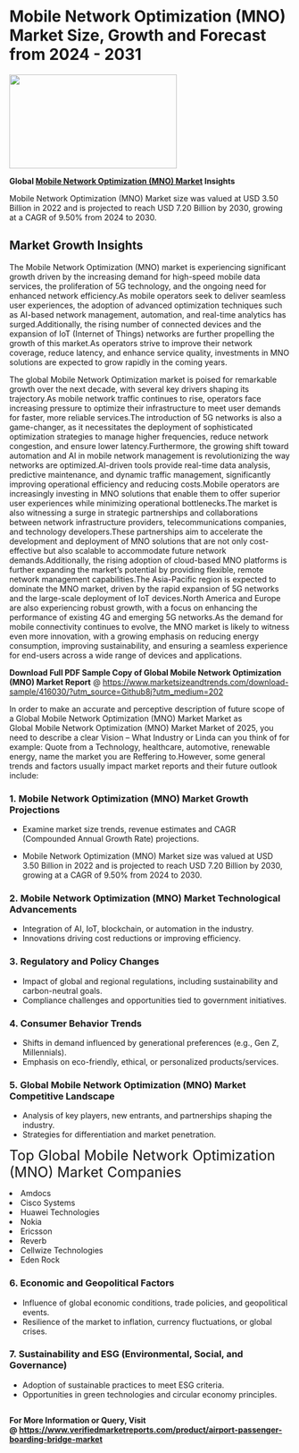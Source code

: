 <H1>Mobile Network Optimization (MNO) Market Size, Growth and Forecast from 2024 - 2031</H1><img class="aligncenter size-medium wp-image-584254" src="https://thirdeyenews.in/wp-content/uploads/2024/09/Global-Market-Research-300x168.jpeg" alt="" width="300" height="168" /><p><strong>Global&nbsp;<a href="https://www.marketsizeandtrends.com/download-sample/416030/?utm_source=Github8j?utm_medium=202">Mobile Network Optimization (MNO) Market</a> Insights</strong></p><p>Mobile Network Optimization (MNO) Market size was valued at USD 3.50 Billion in 2022 and is projected to reach USD 7.20 Billion by 2030, growing at a CAGR of 9.50% from 2024 to 2030.</p><p><h2>Market Growth Insights</h2> <p>The Mobile Network Optimization (MNO) market is experiencing significant growth driven by the increasing demand for high-speed mobile data services, the proliferation of 5G technology, and the ongoing need for enhanced network efficiency.As mobile operators seek to deliver seamless user experiences, the adoption of advanced optimization techniques such as AI-based network management, automation, and real-time analytics has surged.Additionally, the rising number of connected devices and the expansion of IoT (Internet of Things) networks are further propelling the growth of this market.As operators strive to improve their network coverage, reduce latency, and enhance service quality, investments in MNO solutions are expected to grow rapidly in the coming years.</p> <p>The global Mobile Network Optimization market is poised for remarkable growth over the next decade, with several key drivers shaping its trajectory.As mobile network traffic continues to rise, operators face increasing pressure to optimize their infrastructure to meet user demands for faster, more reliable services.The introduction of 5G networks is also a game-changer, as it necessitates the deployment of sophisticated optimization strategies to manage higher frequencies, reduce network congestion, and ensure lower latency.Furthermore, the growing shift toward automation and AI in mobile network management is revolutionizing the way networks are optimized.AI-driven tools provide real-time data analysis, predictive maintenance, and dynamic traffic management, significantly improving operational efficiency and reducing costs.Mobile operators are increasingly investing in MNO solutions that enable them to offer superior user experiences while minimizing operational bottlenecks.The market is also witnessing a surge in strategic partnerships and collaborations between network infrastructure providers, telecommunications companies, and technology developers.These partnerships aim to accelerate the development and deployment of MNO solutions that are not only cost-effective but also scalable to accommodate future network demands.Additionally, the rising adoption of cloud-based MNO platforms is further expanding the market’s potential by providing flexible, remote network management capabilities.The Asia-Pacific region is expected to dominate the MNO market, driven by the rapid expansion of 5G networks and the large-scale deployment of IoT devices.North America and Europe are also experiencing robust growth, with a focus on enhancing the performance of existing 4G and emerging 5G networks.As the demand for mobile connectivity continues to evolve, the MNO market is likely to witness even more innovation, with a growing emphasis on reducing energy consumption, improving sustainability, and ensuring a seamless experience for end-users across a wide range of devices and applications.</p> <p><span class=""><strong>Download Full PDF Sample Copy of Global Mobile Network Optimization (MNO) Market Report</strong> @ <a href="https://www.marketsizeandtrends.com/download-sample/416030/?utm_source=Github8j?utm_medium=202" target="_blank">https://www.marketsizeandtrends.com/download-sample/416030/?utm_source=Github8j?utm_medium=202</a></span></p><p>In order to make an accurate and perceptive description of future scope of a Global&nbsp;Mobile Network Optimization (MNO) Market Market as Global&nbsp;Mobile Network Optimization (MNO) Market Market of 2025, you need to describe a clear Vision &ndash; What Industry or Linda can you think of for example: Quote from a Technology, healthcare, automotive, renewable energy, name the market you are Reffering to.However, some general trends and factors usually impact market reports and their future outlook include:</p><h3>1.&nbsp;<strong>Mobile Network Optimization (MNO) Market Growth Projections</strong></h3><ul><li>Examine market size trends, revenue estimates and CAGR (Compounded Annual Growth Rate) projections.</li><li><p>Mobile Network Optimization (MNO) Market size was valued at USD 3.50 Billion in 2022 and is projected to reach USD 7.20 Billion by 2030, growing at a CAGR of 9.50% from 2024 to 2030.</p></li></ul><h3>2.&nbsp;<strong>Mobile Network Optimization (MNO) Market Technological Advancements</strong></h3><ul><li>Integration of AI, IoT, blockchain, or automation in the industry.</li><li>Innovations driving cost reductions or improving efficiency.</li></ul><h3>3.&nbsp;<strong>Regulatory and Policy Changes</strong></h3><ul><li>Impact of global and regional regulations, including sustainability and carbon-neutral goals.</li><li>Compliance challenges and opportunities tied to government initiatives.</li></ul><h3>4.&nbsp;<strong>Consumer Behavior Trends</strong></h3><ul><li>Shifts in demand influenced by generational preferences (e.g., Gen Z, Millennials).</li><li>Emphasis on eco-friendly, ethical, or personalized products/services.</li></ul><h3>5.&nbsp;<strong>Global Mobile Network Optimization (MNO) Market Competitive Landscape</strong></h3><ul><li>Analysis of key players, new entrants, and partnerships shaping the industry.</li><li>Strategies for differentiation and market penetration.</li></ul><p data-pm-slice="1 1 []"><span style="color: inherit; font-family: inherit; font-size: 25px;">Top Global Mobile Network Optimization (MNO) Market Companies</span></p><div class="" data-test-id=""><p><li>Amdocs</li><li> Cisco Systems</li><li> Huawei Technologies</li><li> Nokia</li><li> Ericsson</li><li> Reverb</li><li> Cellwize Technologies</li><li> Eden Rock</li></p></div><h3>6.&nbsp;<strong>Economic and Geopolitical Factors</strong></h3><ul><li>Influence of global economic conditions, trade policies, and geopolitical events.</li><li>Resilience of the market to inflation, currency fluctuations, or global crises.</li></ul><h3>7.&nbsp;<strong>Sustainability and ESG (Environmental, Social, and Governance)</strong></h3><ul><li>Adoption of sustainable practices to meet ESG criteria.</li><li>Opportunities in green technologies and circular economy principles.</li></ul><h2><strong style="font-size: 14px;">For More Information or Query, Visit @&nbsp;</strong><a style="background-color: #ffffff; font-size: 14px;" href="https://www.marketsizeandtrends.com/report/mobile-network-optimization-mno-market/" target="_blank">https://www.verifiedmarketreports.com/product/airport-passenger-boarding-bridge-market</a></h2>